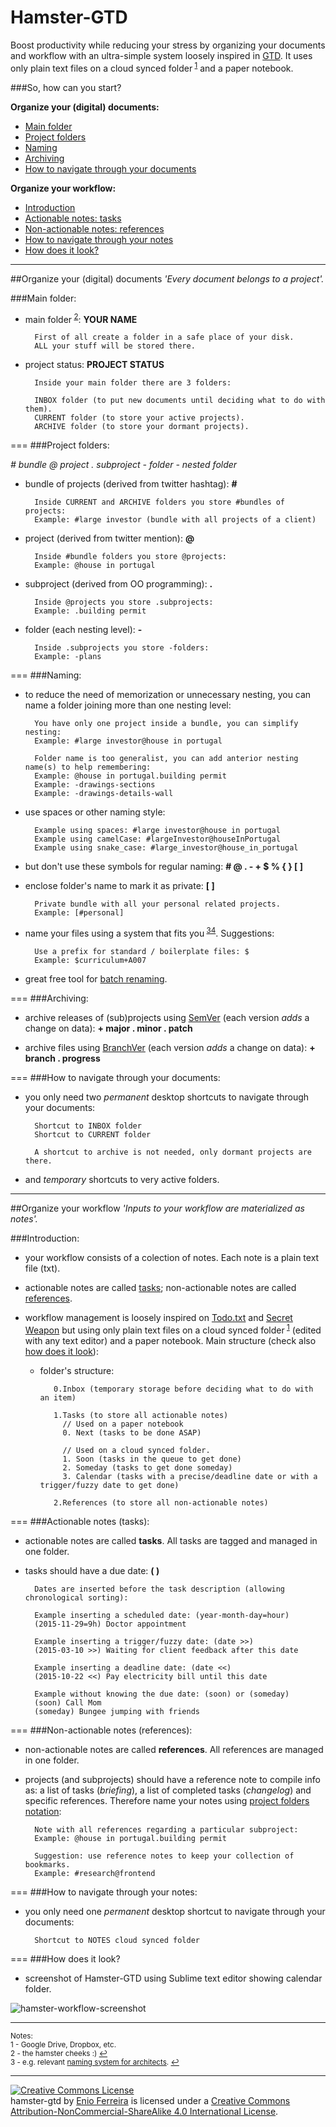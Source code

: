 Hamster-GTD
===========

Boost productivity while reducing your stress by organizing your documents and workflow with an ultra-simple system loosely inspired in [GTD](http://en.wikipedia.org/wiki/Getting_Things_Done). It uses only plain text files on a cloud synced folder<sup> [1](#footnote1)</sup> and a paper notebook.



###So, how can you start?

**Organize your (digital) documents:**

- [Main folder](#main-folder)
- [Project folders](#project-folders)
- [Naming](#naming)
- [Archiving](#archiving)
- [How to navigate through your documents](#how-to-navigate-through-your-documents)

**Organize your workflow:**

- [Introduction](#introduction)
- [Actionable notes: tasks](#actionable-notes-tasks)
- [Non-actionable notes: references](#non-actionable-notes-references)
- [How to navigate through your notes](#how-to-navigate-through-your-notes)
- [How does it look?](#how-does-it-look)



---
##Organize your (digital) documents
*'Every document belongs to a project'.*



###Main folder:

- main folder<sup id="refnote2"> [2](#footnote2)</sup>: **YOUR NAME**

        First of all create a folder in a safe place of your disk.
        ALL your stuff will be stored there.

- project status: **PROJECT STATUS**

        Inside your main folder there are 3 folders:

        INBOX folder (to put new documents until deciding what to do with them).
        CURRENT folder (to store your active projects).
        ARCHIVE folder (to store your dormant projects).



===
###Project folders:

*# bundle @ project . subproject - folder - nested folder*

- bundle of projects (derived from twitter hashtag): **#**

        Inside CURRENT and ARCHIVE folders you store #bundles of projects:
        Example: #large investor (bundle with all projects of a client)

- project (derived from twitter mention): **@**

    	Inside #bundle folders you store @projects:
        Example: @house in portugal    

- subproject (derived from OO programming): **.**

    	Inside @projects you store .subprojects:
        Example: .building permit

- folder (each nesting level): **-**

    	Inside .subprojects you store -folders:
        Example: -plans



===
###Naming:

- to reduce the need of memorization or unnecessary nesting, you can name a folder joining more than one nesting level:

        You have only one project inside a bundle, you can simplify nesting:
        Example: #large investor@house in portugal

        Folder name is too generalist, you can add anterior nesting name(s) to help remembering:
        Example: @house in portugal.building permit
        Example: -drawings-sections
        Example: -drawings-details-wall

- use spaces or other naming style:

        Example using spaces: #large investor@house in portugal
        Example using camelCase: #largeInvestor@houseInPortugal
        Example using snake_case: #large_investor@house_in_portugal


- but don't use these symbols for regular naming: **# @ . - + $ % { } [ ]**

- enclose folder's name to mark it as private: **[ ]**

		Private bundle with all your personal related projects.
        Example: [#personal]

- name your files using a system that fits you<sup id="refnote3"> [34](#footnote3)</sup>. Suggestions:

		Use a prefix for standard / boilerplate files: $
        Example: $curriculum+A007

- great free tool for [batch renaming](http://www.bulkrenameutility.co.uk/Screenshots.php).



===
###Archiving:

- archive releases of (sub)projects using [SemVer](http://www.semver.org/) (each version *adds* a change on data): **+ major . minor . patch**

- archive files using [BranchVer](https://github.com/galfarragem/branchVer) (each version *adds* a change on data): **+ branch . progress**



===
###How to navigate through your documents:

- you only need two *permanent* desktop shortcuts to navigate through your documents: 

        Shortcut to INBOX folder
        Shortcut to CURRENT folder

        A shortcut to archive is not needed, only dormant projects are there.

- and *temporary* shortcuts to very active folders.



---
##Organize your workflow
*'Inputs to your workflow are materialized as notes'.*



###Introduction:

- your workflow consists of a colection of notes. Each note is a plain text file (txt).

- actionable notes are called [tasks](#actionable-notes-tasks); non-actionable notes are called [references](#non-actionable-notes-references).

- workflow management is loosely inspired on [Todo.txt](https://github.com/ginatrapani/todo.txt-cli/wiki/The-Todo.txt-Format) and [Secret Weapon](http://www.thesecretweapon.org/media/Manifesto/The-Secret-Weapon-Manifesto.pdf) but using only plain text files on a cloud synced folder<sup> [1](#footnote1)</sup> (edited with any text editor) and a paper notebook. Main structure (check also [how does it look](#how-does-it-look)):

  - folder's structure:

           0.Inbox (temporary storage before deciding what to do with an item)           

           1.Tasks (to store all actionable notes)
             // Used on a paper notebook
             0. Next (tasks to be done ASAP)

             // Used on a cloud synced folder.
             1. Soon (tasks in the queue to get done)
             2. Someday (tasks to get done someday)
             3. Calendar (tasks with a precise/deadline date or with a trigger/fuzzy date to get done)

           2.References (to store all non-actionable notes)



===
###Actionable notes (tasks):

- actionable notes are called **tasks**. All tasks are tagged and managed in one folder.

- tasks should have a due date: **( )**

        Dates are inserted before the task description (allowing chronological sorting):
        
        Example inserting a scheduled date: (year-month-day=hour)
        (2015-11-29=9h) Doctor appointment

        Example inserting a trigger/fuzzy date: (date >>)
        (2015-03-10 >>) Waiting for client feedback after this date

        Example inserting a deadline date: (date <<)
        (2015-10-22 <<) Pay electricity bill until this date

        Example without knowing the due date: (soon) or (someday)
        (soon) Call Mom
        (someday) Bungee jumping with friends



===
###Non-actionable notes (references):

- non-actionable notes are called **references**. All references are managed in one folder.

- projects (and subprojects) should have a reference note to compile info as: a list of tasks (*briefing*), a list of completed tasks (*changelog*) and specific references. Therefore name your notes using [project folders notation](#project-folders):

        Note with all references regarding a particular subproject:
        Example: @house in portugal.building permit

        Suggestion: use reference notes to keep your collection of bookmarks.
        Example: #research@frontend



===
###How to navigate through your notes:

- you only need one *permanent* desktop shortcut to navigate through your documents: 

        Shortcut to NOTES cloud synced folder



===
###How does it look?

- screenshot of Hamster-GTD using Sublime text editor showing calendar folder.

![hamster-workflow-screenshot](https://github.com/galfarragem/hamster-gtd/blob/master/examples/hamster-workflow_screenshot%20example.PNG)



---
<sup>Notes:</sup><br>
<sup><a name="footnote1">1</a> - Google Drive, Dropbox, etc.</sup><br>
<sup><a name="footnote2">2</a> - the hamster cheeks :) [↩](#refnote2)</sup><br>
<sup><a name="footnote3">3</a> - e.g. relevant [naming system for architects](https://github.com/galfarragem/gerbil-project). [↩](#refnote3)</sup>



---
<a rel="license" href="http://creativecommons.org/licenses/by-nc-sa/4.0/"><img alt="Creative Commons License" style="border-width:0" src="https://i.creativecommons.org/l/by-nc-sa/4.0/88x31.png" /></a><br /><span xmlns:dct="http://purl.org/dc/terms/" property="dct:title">hamster-gtd</span> by <a xmlns:cc="http://creativecommons.org/ns#" href="http://enioferreira.com/" property="cc:attributionName" rel="cc:attributionURL">Enio Ferreira</a> is licensed under a <a rel="license" href="http://creativecommons.org/licenses/by-nc-sa/4.0/">Creative Commons Attribution-NonCommercial-ShareAlike 4.0 International License</a>.